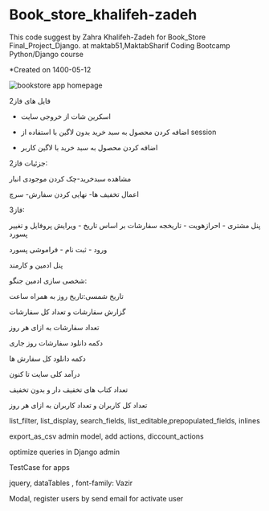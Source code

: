 # Book_store_khalifeh-zadeh
This code suggest by Zahra Khalifeh-Zadeh for Book_Store Final_Project_Django. at maktab51,MaktabSharif Coding Bootcamp Python/Django course

*Created on 1400-05-12

![bookstore app homepage](medias/1.JPG "Title Text")

فایل های فاز2

- اسکرین شات از خروجی سایت

- اضافه کردن محصول به سبد خرید بدون لاگین با استفاده از session

- اضافه کردن محصول به سبد خرید با لاگین کاربر


جزئیات فاز2:

مشاهده سبدخرید-چک کردن موجودی انبار

اعمال تخفیف ها- نهایی کردن سفارش- سرچ


فاز3:

 پنل مشتری - احرازهویت - تاریخجه سفارشات بر اساس تاریخ - ویرایش پروفایل و تغییر پسورد

ورود - ثبت نام - فراموشی پسورد

پنل ادمین و کارمند

شخصی سازی ادمین جنگو: 

تاریخ شمسی:تاریخ روز به همراه ساعت

گزارش سفارشات و تعداد کل سفارشات 

تعداد سفارشات به ازای هر روز

دکمه دانلود سفارشات روز جاری

دکمه دانلود کل سفارش ها

درآمد کلی سایت تا کنون

تعداد کتاب های تخفیف دار و بدون تخفیف

تعداد کل کاربران و تعداد کاربران به ازای هر روز

list_filter, list_display, search_fields, list_editable,prepopulated_fields, inlines

export_as_csv admin model, add actions, diccount_actions

optimize queries in Django admin

TestCase for apps

jquery, dataTables , font-family: Vazir

Modal, register users by send email for activate user

